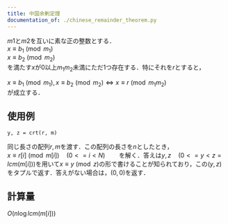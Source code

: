 ```yaml
---
title: 中国余剰定理
documentation_of: ./chinese_remainder_theorem.py
---
```


$m1$と$m2$を互いに素な正の整数とする．  
$x \equiv b_1 \pmod {m_1}$  
$x \equiv b_2 \pmod {m_2}$  
を満たす$x$が$0$以上$m_1m_2$未満にただ1つ存在する．特にそれを$r$とすると，  

$x \equiv b_1 \pmod {m_1}, x \equiv b_2 \pmod {m_2} \Leftrightarrow x \equiv r \pmod {m_1m_2}$  
が成立する．

## 使用例

```
y, z = crt(r, m)
```
同じ長さの配列$r,m$を渡す．この配列の長さを$n$としたとき，  
$x \equiv r[i] \pmod {m[i]} \quad (0<=i<N)$　　
を解く．答えは$y,z \quad (0<=y<z=lcm(m[i]))$を用いて$x \equiv y \pmod z$の形で書けることが知られており，この$(y,z)$をタプルで返す．答えがない場合は，$(0,0)$を返す．

## 計算量

$O(n \log lcm(m[i]))$



